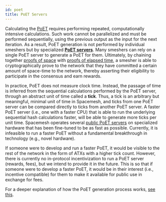 ```yaml
---
id: poet
title: PoET Servers
---
```


Calculating the [PoET](./post.md#proof-of-elapsed-time) requires performing repeated, computationally intensive calculations. Such work cannot be parallelized and must be performed sequentially, using the previous output as the input for the next iteration. As a result, PoET generation is not performed by individual smeshers but by specialized [**PoET servers**](../start/smeshing/smeshing_adv/poet.md). Many smeshers can rely on a single PoET server to generate a PoET for them. Ultimately, by chaining together [proofs of space](./post.md#proof-of-space) with [proofs of elapsed time](./post.md#proof-of-elapsed-time), a smesher is able to cryptographically prove to the network that they have committed a certain amount of space-time to the network, thereby asserting their eligibility to participate in the consensus and earn rewards.

In practice, PoET does not measure clock time. Instead, the passage of time is inferred from the sequential calculations performed by the PoET server, through an abstract unit of time called a **tick**. Thus, a tick is an arbitrary but meaningful, minimal unit of time in Spacemesh, and ticks from one PoET server can be compared directly to ticks from another PoET server. A faster PoET server (i.e., one with a faster CPU) that is able to run the underlying sequential hash calculations faster, will be able to generate more ticks per unit time. Spacemesh operates several [public PoET servers](../start/smeshing/smeshing_adv/poet.md#timing) on specialized hardware that has been fine-tuned to be as fast as possible. Currently, it is infeasible to run a faster PoET without a fundamental breakthrough in technology (e.g., novel hardware).

If someone were to develop and run a faster PoET, it would be visible to the rest of the network in the form of ATXs with a higher tick count. However, there is currently no in-protocol incentivization to run a PoET server (rewards, fees), but we intend to provide it in the future. This is so that if someone were to develop a faster PoET, it would be in their interest (i.e., incentive compatible) for them to make it available for public use in exchange for fees.

For a deeper explanation of how the PoET generation process works, [see this](./post.md#proof-generation).
